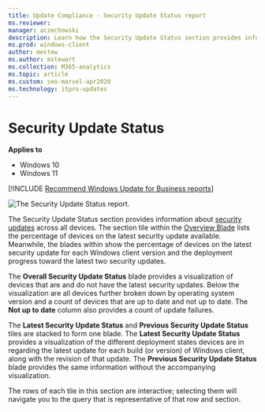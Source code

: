 ```yaml
---
title: Update Compliance - Security Update Status report
ms.reviewer: 
manager: aczechowski
description: Learn how the Security Update Status section provides information about security updates across all devices.
ms.prod: windows-client
author: mestew
ms.author: mstewart
ms.collection: M365-analytics
ms.topic: article
ms.custom: seo-marvel-apr2020
ms.technology: itpro-updates
---
```


# Security Update Status

**Applies to**

- Windows 10
- Windows 11

<!--Using include for recommending Windows Update for Business reports for all Update Compliance v1 docs-->
[!INCLUDE [Recommend Windows Update for Business reports](./includes/wufb-reports-recommend.md)]

![The Security Update Status report.](images/UC_workspace_SU_status.png)

The Security Update Status section provides information about [security updates](waas-quick-start.md#definitions) across all devices. The section tile within the [Overview Blade](update-compliance-using.md#overview-blade) lists the percentage of devices on the latest security update available. Meanwhile, the blades within show the percentage of devices on the latest security update for each Windows client version and the deployment progress toward the latest two security updates.  

The **Overall Security Update Status** blade provides a visualization of devices that are and do not have the latest security updates. Below the visualization are all devices further broken down by operating system version and a count of devices that are up to date and not up to date. The **Not up to date** column also provides a count of update failures.
 
The **Latest Security Update Status** and **Previous Security Update Status** tiles are stacked to form one blade. The **Latest Security Update Status** provides a visualization of the different deployment states devices are in regarding the latest update for each build (or version) of Windows client, along with the revision of that update. The **Previous Security Update Status** blade provides the same information without the accompanying visualization. 

The rows of each tile in this section are interactive; selecting them will navigate you to the query that is representative of that row and section. 

